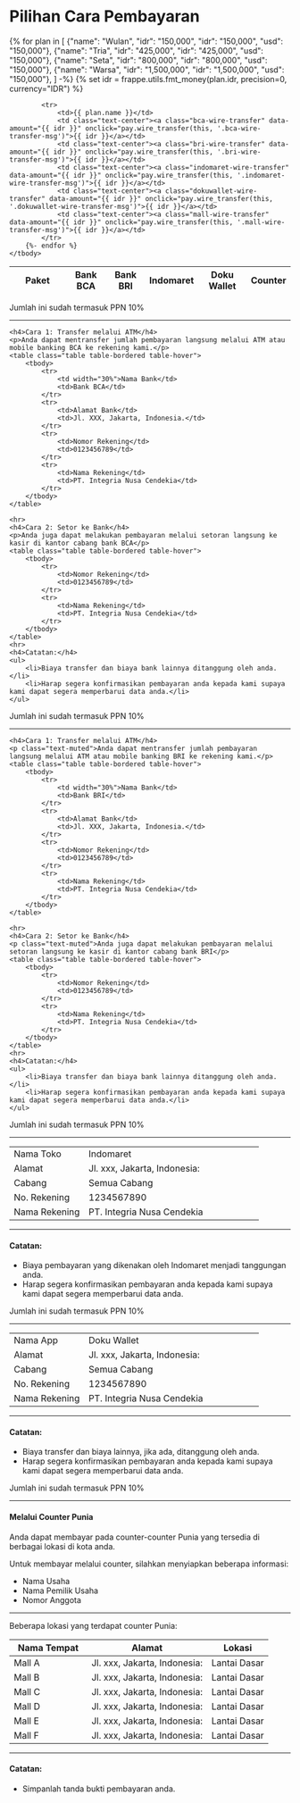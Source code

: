 # Pilihan Cara Pembayaran

<!-- jinja -->
<table class="table table-bordered table-hover">
	<thead>
		<tr>
			<th style="width: 20%;">Paket</th>
			<th class="text-center">Bank BCA</th>
			<th class="text-center">Bank BRI</th>
			<th class="text-center">Indomaret</th>
			<th class="text-center">Doku Wallet</th>
			<th class="text-center">Counter</th>
		</tr>
	</thead>
	<tbody>
		{% for plan in [
			{"name": "Wulan", "idr": "150,000", "idr": "150,000", "usd": "150,000"},
			{"name": "Tria", "idr": "425,000", "idr": "425,000", "usd": "150,000"},
			{"name": "Seta", "idr": "800,000", "idr": "800,000", "usd": "150,000"},
			{"name": "Warsa", "idr": "1,500,000", "idr": "1,500,000", "usd": "150,000"},
			] -%}
		{% set idr = frappe.utils.fmt_money(plan.idr, precision=0, currency="IDR") %}

			<tr>
				<td>{{ plan.name }}</td>
				<td class="text-center"><a class="bca-wire-transfer" data-amount="{{ idr }}" onclick="pay.wire_transfer(this, '.bca-wire-transfer-msg')">{{ idr }}</a></td>
				<td class="text-center"><a class="bri-wire-transfer" data-amount="{{ idr }}" onclick="pay.wire_transfer(this, '.bri-wire-transfer-msg')">{{ idr }}</a></td>
				<td class="text-center"><a class="indomaret-wire-transfer" data-amount="{{ idr }}" onclick="pay.wire_transfer(this, '.indomaret-wire-transfer-msg')">{{ idr }}</a></td>
				<td class="text-center"><a class="dokuwallet-wire-transfer" data-amount="{{ idr }}" onclick="pay.wire_transfer(this, '.dokuwallet-wire-transfer-msg')">{{ idr }}</a></td>
				<td class="text-center"><a class="mall-wire-transfer" data-amount="{{ idr }}" onclick="pay.wire_transfer(this, '.mall-wire-transfer-msg')">{{ idr }}</a></td>
			</tr>
		{%- endfor %}
	</tbody>
</table>

<!-- popup messages bca-->
<div class="bca-wire-transfer-msg hidden">
<p class="text-muted">Jumlah ini sudah termasuk PPN 10%</p>
<hr>

	<h4>Cara 1: Transfer melalui ATM</h4>
	<p>Anda dapat mentransfer jumlah pembayaran langsung melalui ATM atau mobile banking BCA ke rekening kami.</p>
	<table class="table table-bordered table-hover">
		<tbody>
			<tr>
				<td width="30%">Nama Bank</td>
				<td>Bank BCA</td>
			</tr>
			<tr>
				<td>Alamat Bank</td>
				<td>Jl. XXX, Jakarta, Indonesia.</td>
			</tr>
			<tr>
				<td>Nomor Rekening</td>
				<td>0123456789</td>
			</tr>
			<tr>
				<td>Nama Rekening</td>
				<td>PT. Integria Nusa Cendekia</td>
			</tr>
		</tbody>
	</table>

	<hr>
	<h4>Cara 2: Setor ke Bank</h4>
	<p>Anda juga dapat melakukan pembayaran melalui setoran langsung ke kasir di kantor cabang bank BCA</p>
	<table class="table table-bordered table-hover">
		<tbody>
			<tr>
				<td>Nomor Rekening</td>
				<td>0123456789</td>
			</tr>
			<tr>
				<td>Nama Rekening</td>
				<td>PT. Integria Nusa Cendekia</td>
			</tr>
		</tbody>
	</table>
	<hr>
	<h4>Catatan:</h4>
	<ul>
		<li>Biaya transfer dan biaya bank lainnya ditanggung oleh anda.</li>
		<li>Harap segera konfirmasikan pembayaran anda kepada kami supaya kami dapat segera memperbarui data anda.</li>
	</ul>
</div>


<!-- popup messages bri-->
<div class="bri-wire-transfer-msg hidden">
<p class="text-muted">Jumlah ini sudah termasuk PPN 10%</p>
<hr>

	<h4>Cara 1: Transfer melalui ATM</h4>
	<p class="text-muted">Anda dapat mentransfer jumlah pembayaran langsung melalui ATM atau mobile banking BRI ke rekening kami.</p>
	<table class="table table-bordered table-hover">
		<tbody>
			<tr>
				<td width="30%">Nama Bank</td>
				<td>Bank BRI</td>
			</tr>
			<tr>
				<td>Alamat Bank</td>
				<td>Jl. XXX, Jakarta, Indonesia.</td>
			</tr>
			<tr>
				<td>Nomor Rekening</td>
				<td>0123456789</td>
			</tr>
			<tr>
				<td>Nama Rekening</td>
				<td>PT. Integria Nusa Cendekia</td>
			</tr>
		</tbody>
	</table>

	<hr>
	<h4>Cara 2: Setor ke Bank</h4>
	<p class="text-muted">Anda juga dapat melakukan pembayaran melalui setoran langsung ke kasir di kantor cabang bank BRI</p>
	<table class="table table-bordered table-hover">
		<tbody>
			<tr>
				<td>Nomor Rekening</td>
				<td>0123456789</td>
			</tr>
			<tr>
				<td>Nama Rekening</td>
				<td>PT. Integria Nusa Cendekia</td>
			</tr>
		</tbody>
	</table>
	<hr>
	<h4>Catatan:</h4>
	<ul>
		<li>Biaya transfer dan biaya bank lainnya ditanggung oleh anda.</li>
		<li>Harap segera konfirmasikan pembayaran anda kepada kami supaya kami dapat segera memperbarui data anda.</li>
	</ul>
</div>


<!-- popup messages indomaret-->
<div class="indomaret-wire-transfer-msg hidden">
<p class="text-muted">Jumlah ini sudah termasuk PPN 10%</p>
<hr>
	<table class="table table-bordered table-hover">
		<tbody>
			<tr>
				<td width="30%">Nama Toko</td>
				<td>Indomaret</td>
			</tr>
			<tr>
				<td>Alamat</td>
				<td>Jl. xxx, Jakarta, Indonesia:</td>
			</tr>
			<tr>
				<td>Cabang</td>
				<td>Semua Cabang</td>
			</tr>
			<tr>
				<td>No. Rekening</td>
				<td>1234567890</td>
			</tr>
			<tr>
				<td>Nama Rekening</td>
				<td>PT. Integria Nusa Cendekia</td>
			</tr>
		</tbody>
	</table>
	<hr>
	<h4>Catatan:</h4>
	<ul>
		<li>Biaya pembayaran yang dikenakan oleh Indomaret menjadi tanggungan anda.</li>
		<li>Harap segera konfirmasikan pembayaran anda kepada kami supaya kami dapat segera memperbarui data anda.</li>
	</ul>
</div>


<!-- popup messages doku wallet-->
<div class="dokuwallet-wire-transfer-msg hidden">
<p class="text-muted">Jumlah ini sudah termasuk PPN 10%</p>
<hr>
	<table class="table table-bordered table-hover">
		<tbody>
			<tr>
				<td width="30%">Nama App</td>
				<td>Doku Wallet</td>
			</tr>
			<tr>
				<td>Alamat</td>
				<td>Jl. xxx, Jakarta, Indonesia:</td>
			</tr>
			<tr>
				<td>Cabang</td>
				<td>Semua Cabang</td>
			</tr>
			<tr>
				<td>No. Rekening</td>
				<td>1234567890</td>
			</tr>
			<tr>
				<td>Nama Rekening</td>
				<td>PT. Integria Nusa Cendekia</td>
			</tr>
		</tbody>
	</table>
	<hr>
	<h4>Catatan:</h4>
	<ul>
		<li>Biaya transfer dan biaya lainnya, jika ada, ditanggung oleh anda.</li>
		<li>Harap segera konfirmasikan pembayaran anda kepada kami supaya kami dapat segera memperbarui data anda.</li>
	</ul>
</div>


<!-- popup mall -->
<div class="mall-wire-transfer-msg hidden">
<p class="text-muted">Jumlah ini sudah termasuk PPN 10%</p>
<hr>
<h4>Melalui Counter Punia</h4>
<p>Anda dapat membayar pada counter-counter Punia yang tersedia di berbagai lokasi di kota anda.</p>
<p>Untuk membayar melalui counter, silahkan menyiapkan beberapa informasi:</p>
<p>
	<ul>
		<li>Nama Usaha</li>
		<li>Nama Pemilik Usaha</li>
		<li>Nomor Anggota</li>
	</ul>
</p>
<hr>
<p>Beberapa lokasi yang terdapat counter Punia:</p>
	<table class="table table-bordered table-hover">
		<thead>
			<tr>
				<th style="width: 30%;">Nama Tempat</th>
				<th class="text-center">Alamat</th>
				<th class="text-center">Lokasi</th>
			</tr>
		</thead>
		<tbody>
			<tr><td>Mall A</td><td>Jl. xxx, Jakarta, Indonesia:</td><td>Lantai Dasar</td></tr>
			<tr><td>Mall B</td><td>Jl. xxx, Jakarta, Indonesia:</td><td>Lantai Dasar</td></tr>
			<tr><td>Mall C</td><td>Jl. xxx, Jakarta, Indonesia:</td><td>Lantai Dasar</td></tr>
			<tr><td>Mall D</td><td>Jl. xxx, Jakarta, Indonesia:</td><td>Lantai Dasar</td></tr>
			<tr><td>Mall E</td><td>Jl. xxx, Jakarta, Indonesia:</td><td>Lantai Dasar</td></tr>
			<tr><td>Mall F</td><td>Jl. xxx, Jakarta, Indonesia:</td><td>Lantai Dasar</td></tr>
		</tbody>
	</table>
	<hr>
	<h4>Catatan:</h4>
	<ul>
		<li>Simpanlah tanda bukti pembayaran anda.</li>
	</ul>
</div>
